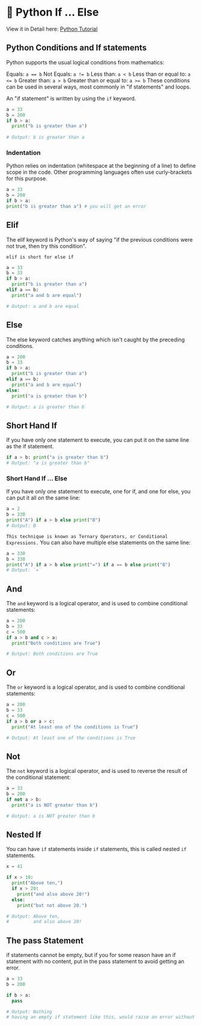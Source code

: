 
# 📌 Python If ... Else

View it in Detail here: [Python Tutorial](https://www.w3schools.com/python/python_conditions.asp)

## Python Conditions and If statements
Python supports the usual logical conditions from mathematics:

Equals: `a == b`
Not Equals: `a != b`
Less than: `a < b`
Less than or equal to: `a <= b`
Greater than: `a > b`
Greater than or equal to: `a >= b`
These conditions can be used in several ways, most commonly in "if statements" and loops.

An "if statement" is written by using the `if` keyword.
```python
a = 33
b = 200
if b > a:
  print("b is greater than a") 
  
# Output: b is greater than a
```

### Indentation
Python relies on indentation (whitespace at the beginning of a line) to define scope in the code. Other programming languages often use curly-brackets for this purpose.
```python
a = 33
b = 200
if b > a:
print("b is greater than a") # you will get an error
```
## Elif
The elif keyword is Python's way of saying "if the previous conditions were not true, then try this condition".

`elif is short for else if`

```python
a = 33
b = 33
if b > a:
  print("b is greater than a")
elif a == b:
  print("a and b are equal") 

# Output: a and b are equal
```
## Else
The else keyword catches anything which isn't caught by the preceding conditions.
```python
a = 200
b = 33
if b > a:
  print("b is greater than a")
elif a == b:
  print("a and b are equal")
else:
  print("a is greater than b")

# Output: a is greater than b
```
## Short Hand If
If you have only one statement to execute, you can put it on the same line as the if statement.
```python
if a > b: print("a is greater than b")
# Output: "a is greater than b"
```
### Short Hand If ... Else
If you have only one statement to execute, one for if, and one for else, you can put it all on the same line:

```python
a = 2
b = 330
print("A") if a > b else print("B")
# Output: B
```
`This technique is known as Ternary Operators, or Conditional Expressions.`
You can also have multiple else statements on the same line:
```python
a = 330
b = 330
print("A") if a > b else print("=") if a == b else print("B") 
# Output: `=`
```
## And
The `and` keyword is a logical operator, and is used to combine conditional statements:
```python
a = 200
b = 33
c = 500
if a > b and c > a:
  print("Both conditions are True")

# Output: Both conditions are True
```
## Or
The `or` keyword is a logical operator, and is used to combine conditional statements:
```python
a = 200
b = 33
c = 500
if a > b or a > c:
  print("At least one of the conditions is True")

# Output: At least one of the conditions is True
```
## Not
The `not` keyword is a logical operator, and is used to reverse the result of the conditional statement:
```python
a = 33
b = 200
if not a > b:
  print("a is NOT greater than b")

# Output: a is NOT greater than b
```
## Nested If
You can have `if` statements inside `if` statements, this is called nested `if` statements.
```python
x = 41

if x > 10:
  print("Above ten,")
  if x > 20:
    print("and also above 20!")
  else:
    print("but not above 20.")

# Output: Above ten,
#         and also above 20!
```
## The pass Statement
if statements cannot be empty, but if you for some reason have an if statement with no content, put in the pass statement to avoid getting an error.

```python
a = 33
b = 200

if b > a:
  pass

# Output: Nothing
# having an empty if statement like this, would raise an error without the pass statement
```